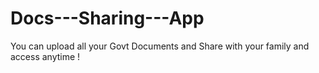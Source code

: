# Docs---Sharing---App
You can upload all your Govt Documents and Share with your family and access anytime !
